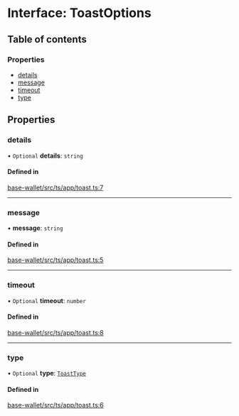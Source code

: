 # Interface: ToastOptions

## Table of contents

### Properties

- [details](ToastOptions.md#details)
- [message](ToastOptions.md#message)
- [timeout](ToastOptions.md#timeout)
- [type](ToastOptions.md#type)

## Properties

### details

• `Optional` **details**: `string`

#### Defined in

[base-wallet/src/ts/app/toast.ts:7](https://gitlab.com/i3-market/code/wp3/t3.2/i3m-wallet-monorepo/-/blob/742d14e/packages/base-wallet/src/ts/app/toast.ts#L7)

___

### message

• **message**: `string`

#### Defined in

[base-wallet/src/ts/app/toast.ts:5](https://gitlab.com/i3-market/code/wp3/t3.2/i3m-wallet-monorepo/-/blob/742d14e/packages/base-wallet/src/ts/app/toast.ts#L5)

___

### timeout

• `Optional` **timeout**: `number`

#### Defined in

[base-wallet/src/ts/app/toast.ts:8](https://gitlab.com/i3-market/code/wp3/t3.2/i3m-wallet-monorepo/-/blob/742d14e/packages/base-wallet/src/ts/app/toast.ts#L8)

___

### type

• `Optional` **type**: [`ToastType`](../API.md#toasttype)

#### Defined in

[base-wallet/src/ts/app/toast.ts:6](https://gitlab.com/i3-market/code/wp3/t3.2/i3m-wallet-monorepo/-/blob/742d14e/packages/base-wallet/src/ts/app/toast.ts#L6)
